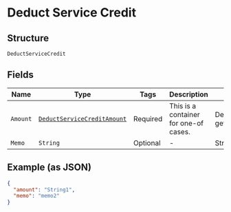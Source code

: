 
# Deduct Service Credit

## Structure

`DeductServiceCredit`

## Fields

| Name | Type | Tags | Description | Getter | Setter |
|  --- | --- | --- | --- | --- | --- |
| `Amount` | [`DeductServiceCreditAmount`](../../doc/models/containers/deduct-service-credit-amount.md) | Required | This is a container for one-of cases. | DeductServiceCreditAmount getAmount() | setAmount(DeductServiceCreditAmount amount) |
| `Memo` | `String` | Optional | - | String getMemo() | setMemo(String memo) |

## Example (as JSON)

```json
{
  "amount": "String1",
  "memo": "memo2"
}
```

